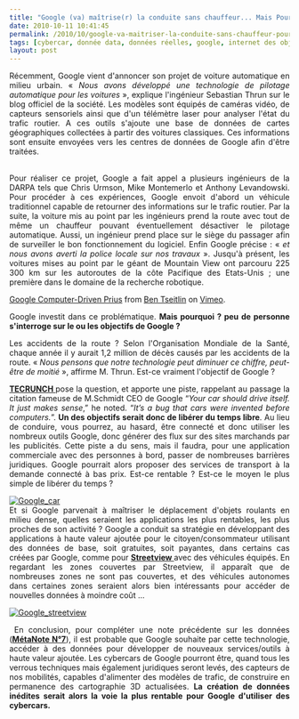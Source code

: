 ```yaml
---
title: "Google (va) maîtrise(r) la conduite sans chauffeur... Mais Pourquoi ?"
date: 2010-10-11 10:41:45
permalink: /2010/10/google-va-maitriser-la-conduite-sans-chauffeur-pourquoi.html
tags: [cybercar, donnée data, données réelles, google, internet des objets, partage de données, sécurité, surveillance]
layout: post
---
```


<p style="text-align: justify">Récemment, Google vient d'annoncer son projet de voiture automatique en milieu urbain. « <em>Nous avons développé une technologie de pilotage automatique pour les voitures</em> », explique l'ingénieur Sebastian Thrun sur le blog officiel de la société. Les modèles sont équipés de caméras vidéo, de capteurs sensoriels ainsi que d'un télémètre laser pour analyser l'état du trafic routier. A ces outils s'ajoute une base de données de cartes géographiques collectées à partir des voitures classiques. Ces informations sont ensuite envoyées vers les centres de données de Google afin d'être traitées.</p> <p style="text-align: justify"><br />Pour réaliser ce projet, Google a fait appel a plusieurs ingénieurs de la DARPA tels que Chris Urmson, Mike Montemerlo et Anthony Levandowski. Pour procéder à ces expériences, Google envoit d'abord un véhicule traditionnel capable de retourner des informations sur le trafic routier. Par la suite, la voiture mis au point par les ingénieurs prend la route avec tout de même un chauffeur pouvant éventuellement désactiver le pilotage automatique. Aussi, un ingénieur prend place sur le siège du passager afin de surveiller le bon fonctionnement du logiciel. Enfin Google précise : « <em>et nous avons averti la police locale sur nos travaux</em> ». Jusqu'à présent, les voitures mises au point par le géant de Mountain View ont parcouru 225 300 km sur les autoroutes de la côte Pacifique des Etats-Unis ; une première dans le domaine de la recherche robotique.</p> <p>       </p> <p><a href="http://vimeo.com/15697634">Google Computer-Driven Prius</a> from <a href="http://vimeo.com/user2284586">Ben Tseitlin</a> on <a href="http://vimeo.com">Vimeo</a>.</p> <p style="text-align: justify">Google investit dans ce problématique. <strong>Mais pourquoi ? peu de personne s'interroge sur le ou les objectifs de Google ? </strong></p>  <!--more-->   <p style="text-align: justify">Les accidents de la route ? Selon l'Organisation Mondiale de la Santé, chaque année il y aurait 1,2 million de décès causés par les accidents de la route. « <em>Nous pensons que notre technologie peut diminuer ce chiffre, peut-être de moitié</em> », affirme M. Thrun. Est-ce vraiment l'objectif de Google ?</p> <p style="text-align: justify"><strong><a href="http://techcrunch.com/2010/10/09/google-car/" target="_blank">TECRUNCH </a></strong>pose la question, et apporte une piste, rappelant au passage la citation fameuse de M.Schmidt CEO de Google “<em>Your car should drive itself. It just makes sense</em>,” he noted. “<em>It’s a bug that cars were invented before computers.</em>”. <strong>Un des objectifs serait donc de libérer du temps libre</strong>. Au lieu de conduire, vous pourrez, au hasard, être connecté et donc utiliser les nombreux outils Google, donc générer des flux sur des sites marchands par les publicités. Cette piste a du sens, mais il faudra, pour une application commerciale avec des personnes à bord, passer de nombreuses barrières juridiques. Google pourrait alors proposer des services de transport à la demande connecté à bas prix. Est-ce rentable ? Est-ce le moyen le plus simple de libérer du temps ?</p> <p style="text-align: justify"><a href="https://gabrielplassat.github.io/transportsdufutur/wp-content/uploads/sites/6/old/6a0120a66d2ad4970b0134881a33d4970c-800wi.jpg" rel="lightbox"><img alt="Google_car" class="asset  asset-image at-xid-6a0120a66d2ad4970b0134881a33d4970c" src="/wp-content/uploads/sites/6/old/6a0120a66d2ad4970b0134881a33d4970c-500wi.jpg" style="margin-left: auto;margin-right: auto" title="Google_car" /></a> <br />Et si Google parvenait à maîtriser le déplacement d'objets roulants en milieu dense, quelles seraient les applications les plus rentables, les plus proches de son activité ? Google a conduit sa stratégie en développant des applications à haute valeur ajoutée pour le citoyen/consommateur utilisant des données de base, soit gratuites, soit payantes, dans certains cas créées par Google, comme pour <strong><a href="http://maps.google.fr/help/maps/streetview/" target="_blank">Streetview </a></strong>avec des véhicules équipés. En regardant les zones couvertes par Streetview, il apparaît que de nombreuses zones ne sont pas couvertes, et des véhicules autonomes dans certaines zones seraient alors bien intéressants pour accéder de nouvelles données à moindre coût ...</p> <p style="text-align: justify"><a href="https://gabrielplassat.github.io/transportsdufutur/wp-content/uploads/sites/6/old/6a0120a66d2ad4970b0133f4fa90a1970b-pi.jpg"><img alt="Google_streetview" border="0" class="asset  asset-image at-xid-6a0120a66d2ad4970b0133f4fa90a1970b image-full" src="/wp-content/uploads/sites/6/old/6a0120a66d2ad4970b0133f4fa90a1970b-800wi.jpg" title="Google_streetview" /></a> </p> <p style="text-align: justify"> En conclusion, pour compléter une note précédente sur les données (<strong><a href="https://gabrielplassat.github.io/transportsdufutur/2010/09/metanote-tdf-7-la-donnee-enjeu-strategique-des-mobilites-multimodales-quelles-perspectives.html" target="_blank">MétaNote N°7</a></strong>), il est probable que Google souhaite par cette technologie, accéder à des données pour développer de nouveaux services/outils à haute valeur ajoutée. Les cybercars de Google pourront être, quand tous les verrous techniques mais également juridiques seront levés, des capteurs de nos mobilités, capables d'alimenter des modèles de trafic, de construire en permanence des cartographie 3D actualisées. <strong>La création de données inédites serait alors la voie la plus rentable pour Google d'utiliser des cybercars.</strong></p>
